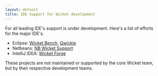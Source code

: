 ```yaml
---
layout: default
title: IDE Support for Wicket development
---
```


For all leading IDE's support is under development. Here's a list of efforts
for the major IDE's.

* Eclipse: [Wicket Bench](http://www.laughingpanda.org/mediawiki/index.php/Wicket_Bench), [Qwickie](http://code.google.com/p/qwickie)
* Netbeans: [NB Wicket Support](https://nbwicketsupport.dev.java.net/)
* IntelliJ IDEA: [Wicket Forge](http://wicketforge.googlecode.com/)

These projects are not maintained or supported by the core Wicket team, but
by their respective development teams.